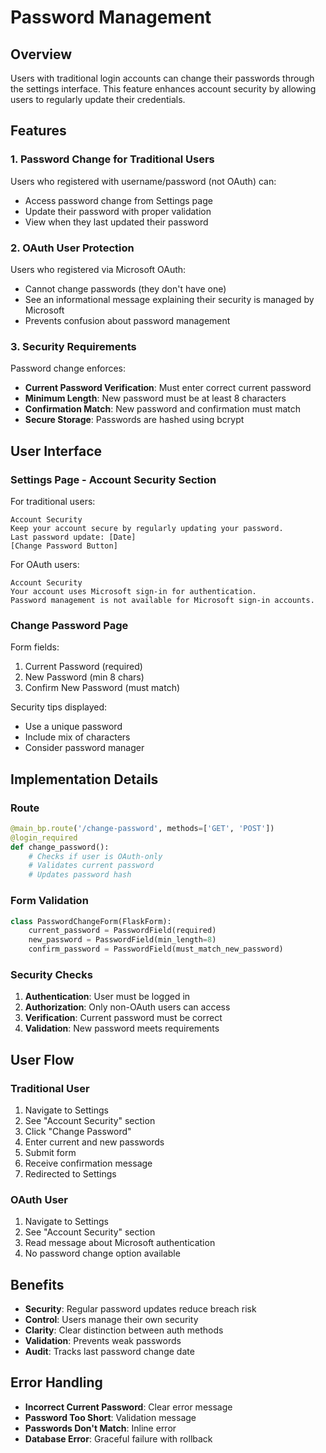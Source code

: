 # Password Management

## Overview

Users with traditional login accounts can change their passwords through the settings interface. This feature enhances account security by allowing users to regularly update their credentials.

## Features

### 1. Password Change for Traditional Users

Users who registered with username/password (not OAuth) can:
- Access password change from Settings page
- Update their password with proper validation
- View when they last updated their password

### 2. OAuth User Protection

Users who registered via Microsoft OAuth:
- Cannot change passwords (they don't have one)
- See an informational message explaining their security is managed by Microsoft
- Prevents confusion about password management

### 3. Security Requirements

Password change enforces:
- **Current Password Verification**: Must enter correct current password
- **Minimum Length**: New password must be at least 8 characters
- **Confirmation Match**: New password and confirmation must match
- **Secure Storage**: Passwords are hashed using bcrypt

## User Interface

### Settings Page - Account Security Section

For traditional users:
```
Account Security
Keep your account secure by regularly updating your password.
Last password update: [Date]
[Change Password Button]
```

For OAuth users:
```
Account Security
Your account uses Microsoft sign-in for authentication.
Password management is not available for Microsoft sign-in accounts.
```

### Change Password Page

Form fields:
1. Current Password (required)
2. New Password (min 8 chars)
3. Confirm New Password (must match)

Security tips displayed:
- Use a unique password
- Include mix of characters
- Consider password manager

## Implementation Details

### Route
```python
@main_bp.route('/change-password', methods=['GET', 'POST'])
@login_required
def change_password():
    # Checks if user is OAuth-only
    # Validates current password
    # Updates password hash
```

### Form Validation
```python
class PasswordChangeForm(FlaskForm):
    current_password = PasswordField(required)
    new_password = PasswordField(min_length=8)
    confirm_password = PasswordField(must_match_new_password)
```

### Security Checks
1. **Authentication**: User must be logged in
2. **Authorization**: Only non-OAuth users can access
3. **Verification**: Current password must be correct
4. **Validation**: New password meets requirements

## User Flow

### Traditional User
1. Navigate to Settings
2. See "Account Security" section
3. Click "Change Password"
4. Enter current and new passwords
5. Submit form
6. Receive confirmation message
7. Redirected to Settings

### OAuth User
1. Navigate to Settings
2. See "Account Security" section
3. Read message about Microsoft authentication
4. No password change option available

## Benefits

- **Security**: Regular password updates reduce breach risk
- **Control**: Users manage their own security
- **Clarity**: Clear distinction between auth methods
- **Validation**: Prevents weak passwords
- **Audit**: Tracks last password change date

## Error Handling

- **Incorrect Current Password**: Clear error message
- **Password Too Short**: Validation message
- **Passwords Don't Match**: Inline error
- **Database Error**: Graceful failure with rollback
